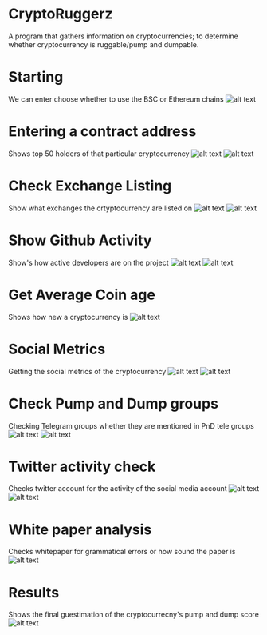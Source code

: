 # CryptoRuggerz
A program that gathers information on cryptocurrencies; to determine whether cryptocurrency is ruggable/pump and dumpable.

# Starting
We can enter choose whether to use the BSC or Ethereum chains
![alt text](https://github.com/EscabasJames/CryptoRuggerz/blob/master/USER%20GUIDE/Images/start.jpg)

# Entering a contract address
Shows top 50 holders of that particular cryptocurrency
![alt text](https://github.com/EscabasJames/CryptoRuggerz/blob/master/USER%20GUIDE/Images/holders.jpg)
![alt text](https://github.com/EscabasJames/CryptoRuggerz/blob/master/USER%20GUIDE/Images/holders2.jpg)

# Check Exchange Listing
Show what exchanges the crtyptocurrency are listed on
![alt text](https://github.com/EscabasJames/CryptoRuggerz/blob/master/USER%20GUIDE/Images/exchanges.jpg)
![alt text](https://github.com/EscabasJames/CryptoRuggerz/blob/master/USER%20GUIDE/Images/exchanges2.jpg)

# Show Github Activity
Show's how active developers are on the project
![alt text](https://github.com/EscabasJames/CryptoRuggerz/blob/master/USER%20GUIDE/Images/gitactivity.jpg)
![alt text](https://github.com/EscabasJames/CryptoRuggerz/blob/master/USER%20GUIDE/Images/gitactivity1.jpg)

# Get Average Coin age
Shows how new a cryptocurrency is
![alt text](https://github.com/EscabasJames/CryptoRuggerz/blob/master/USER%20GUIDE/Images/meanage.jpg)

# Social Metrics
Getting the social metrics of the cryptocurrency
![alt text](https://github.com/EscabasJames/CryptoRuggerz/blob/master/USER%20GUIDE/Images/social.jpg)
![alt text](https://github.com/EscabasJames/CryptoRuggerz/blob/master/USER%20GUIDE/Images/social2.jpg)

# Check Pump and Dump groups
Checking Telegram groups whether they are mentioned in PnD tele groups
![alt text](https://github.com/EscabasJames/CryptoRuggerz/blob/master/USER%20GUIDE/Images/telecheck.jpg)
![alt text](https://github.com/EscabasJames/CryptoRuggerz/blob/master/USER%20GUIDE/Images/telecheck2.jpg)

# Twitter activity check
Checks twitter account for the activity of the social media account
![alt text](https://github.com/EscabasJames/CryptoRuggerz/blob/master/USER%20GUIDE/Images/twittercheck.jpg)
![alt text](https://github.com/EscabasJames/CryptoRuggerz/blob/master/USER%20GUIDE/Images/twittercheck2.jpg)

# White paper analysis
Checks whitepaper for grammatical errors or how sound the paper is
![alt text](https://github.com/EscabasJames/CryptoRuggerz/blob/master/USER%20GUIDE/Images/whitepaper.jpg)

# Results
Shows the final guestimation of the cryptocurrecny's pump and dump score
![alt text](https://github.com/EscabasJames/CryptoRuggerz/blob/master/USER%20GUIDE/Images/results.jpg)

